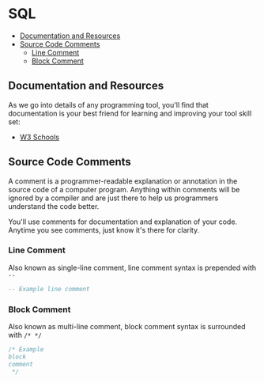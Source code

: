 # SQL

* [Documentation and Resources](#documentation-and-resources)
* [Source Code Comments](#source-code-comments)
  * [Line Comment](#line-comment)
  * [Block Comment](#block-comment)

## Documentation and Resources

As we go into details of any programming tool, you'll find that documentation is your best friend for learning and improving your tool skill set:

* [W3 Schools](https://www.w3schools.com/sql/default.asp)

## Source Code Comments

A comment is a programmer-readable explanation or annotation in the source code of a computer program. Anything within comments will be ignored by a compiler and are just there to help us programmers understand the code better.

You'll use comments for documentation and explanation of your code. Anytime you see comments, just know it's there for clarity.

### Line Comment

Also known as single-line comment, line comment syntax is prepended with `--`

```sql
-- Example line comment
```

### Block Comment

Also known as multi-line comment, block comment syntax is surrounded with `/* */`

```sql
/* Example
block
comment
 */
```
